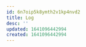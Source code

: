```yaml
---
id: 6n7oip5k8ymth2v1kp4nvd2
title: Log
desc: ''
updated: 1641096442994
created: 1641096442994
---
```



